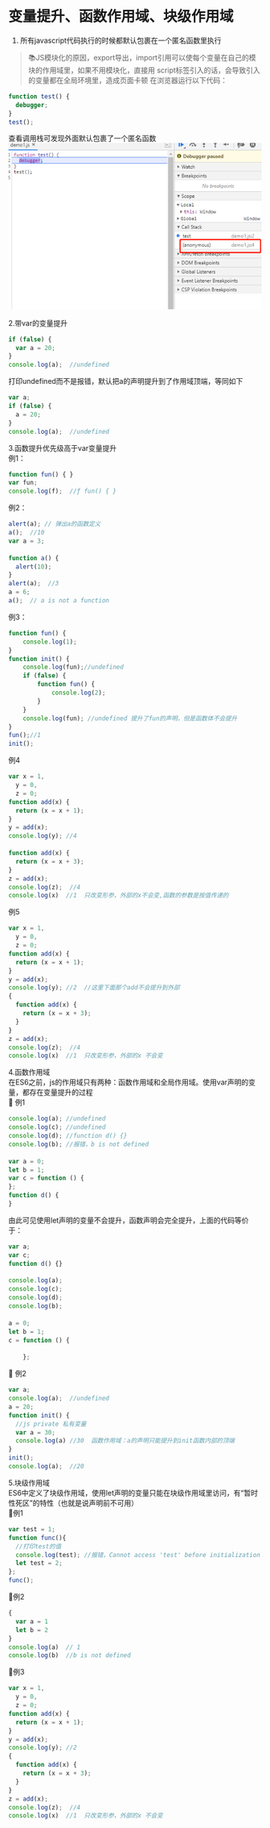 # 变量提升、函数作用域、块级作用域
1. 所有javascript代码执行的时候都默认包裹在一个匿名函数里执行<br>
> 📚JS模块化的原因，export导出，import引用可以使每个变量在自己的模块的作用域里，如果不用模块化，直接用
> script标签引入的话，会导致引入的变量都在全局环境里，造成页面卡顿
在浏览器运行以下代码：
```js
function test() {
  debugger;
}
test();
```
查看调用栈可发现外面默认包裹了一个匿名函数<br>
![](image/16185359337709.png)<br>

2.带var的变量提升
```js
if (false) {
  var a = 20;
}
console.log(a);  //undefined
```
打印undefined而不是报错，默认把a的声明提升到了作用域顶端，等同如下
```js
var a;
if (false) {
  a = 20;
}
console.log(a);  //undefined
```

3.函数提升优先级高于var变量提升<br>
例1：
```js
function fun() { }
var fun;
console.log(f);  //ƒ fun() { }
```
例2：
```js
alert(a); // 弹出a的函数定义
a();  //10
var a = 3;

function a() {
  alert(10);
}
alert(a);  //3
a = 6;
a();  // a is not a function
```
例3：
```js
function fun() {
    console.log(1);
}
function init() {
    console.log(fun);//undefined
    if (false) {
        function fun() {
            console.log(2);
        }
    }
    console.log(fun); //undefined 提升了fun的声明，但是函数体不会提升
}
fun();//1
init();
```
例4
```js
var x = 1,
  y = 0,
  z = 0;
function add(x) {
  return (x = x + 1);
}
y = add(x);
console.log(y); //4

function add(x) {
  return (x = x + 3);
}
z = add(x);
console.log(z);  //4
console.log(x)  //1  只改变形参，外部的x不会变,函数的参数是按值传递的
```
例5
```js
var x = 1,
  y = 0,
  z = 0;
function add(x) {
  return (x = x + 1);
}
y = add(x);
console.log(y); //2  //这里下面那个add不会提升到外部
{
  function add(x) {
    return (x = x + 3);
  }
}
z = add(x);
console.log(z);  //4
console.log(x)  //1  只改变形参，外部的x 不会变
```

4.函数作用域<br>
在ES6之前，js的作用域只有两种：函数作用域和全局作用域。使用var声明的变量，都存在变量提升的过程<br>
🌰 例1
```js
console.log(a); //undefined
console.log(c); //undefined
console.log(d); //function d() {}
console.log(b); //报错，b is not defined

var a = 0;
let b = 1;
var c = function () {
};
function d() {
}
```
由此可见使用let声明的变量不会提升，函数声明会完全提升，上面的代码等价于：
```js
var a;
var c;
function d() {}

console.log(a);
console.log(c);
console.log(d);
console.log(b);

a = 0;
let b = 1;
c = function () {

    };
```
🌰 例2
```js
var a;
console.log(a);  //undefined
a = 20;
function init() {
  //js private 私有变量
  var a = 30;
  console.log(a) //30  函数作用域：a的声明只能提升到init函数内部的顶端
}
init();
console.log(a);  //20
```
5.块级作用域<br>
ES6中定义了块级作用域，使用let声明的变量只能在块级作用域里访问，有“暂时性死区”的特性（也就是说声明前不可用）<br>
🌰例1
```js
var test = 1;
function func(){
  //打印test的值
  console.log(test); //报错，Cannot access 'test' before initialization
  let test = 2;
};
func();
```
🌰例2
```js
{
  var a = 1
  let b = 2
}
console.log(a)  // 1
console.log(b)  //b is not defined
```
🌰例3
```js
var x = 1,
  y = 0,
  z = 0;
function add(x) {
  return (x = x + 1);
}
y = add(x);
console.log(y); //2
{
  function add(x) {
    return (x = x + 3);
  }
}
z = add(x);
console.log(z);  //4
console.log(x)  //1  只改变形参，外部的x 不会变
```
